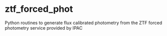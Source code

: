 # ztf_forced_phot
Python routines to generate flux calibrated photometry from the ZTF forced photometry service provided by IPAC
